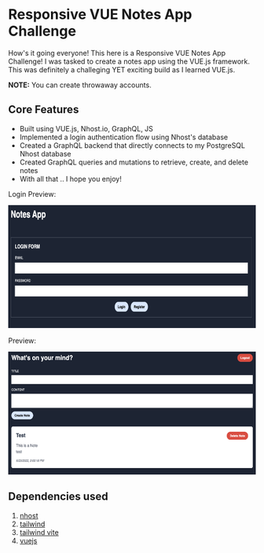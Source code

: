 # Responsive VUE Notes App Challenge

How's it going everyone! This here is a Responsive VUE Notes App Challenge! I was tasked to create a notes app using the VUE.js framework. This was definitely a challeging YET exciting build as I learned VUE.js.

**NOTE:** You can create throwaway accounts.


## Core Features

- Built using VUE.js, Nhost.io, GraphQL, JS
- Implemented a login authentication flow using Nhost's database
- Created a GraphQL backend that directly connects to my PostgreSQL Nhost database
- Created GraphQL queries and mutations to retrieve, create, and delete notes
- With all that .. I hope you enjoy!


Login Preview:
<p align="center" width="100">
    <img src="/public/prev1.png" width="800" height="250"/>
</p>

Preview:
<p align="center" width="100">
    <img src="/public/prev2.png" width="800" height="250"/>
</p>


## Dependencies used

1. [nhost](https://nhost.io/)
2. [tailwind](https://tailwindcss.com/)
3. [tailwind vite](https://tailwindcss.com/docs/guides/vite)
4. [vuejs](https://vuejs.org/)
